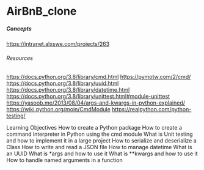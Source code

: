 # AirBnB_clone
 
##### Concepts
https://intranet.alxswe.com/projects/263


###### Resources
https://docs.python.org/3.8/library/cmd.html
https://pymotw.com/2/cmd/
https://docs.python.org/3.8/library/uuid.html
https://docs.python.org/3.8/library/datetime.html
https://docs.python.org/3.8/library/unittest.html#module-unittest
https://yasoob.me/2013/08/04/args-and-kwargs-in-python-explained/
https://wiki.python.org/moin/CmdModule
https://realpython.com/python-testing/


Learning Objectives
How to create a Python package
How to create a command interpreter in Python using the cmd module
What is Unit testing and how to implement it in a large project
How to serialize and deserialize a Class
How to write and read a JSON file
How to manage datetime
What is an UUID
What is *args and how to use it
What is **kwargs and how to use it
How to handle named arguments in a function
